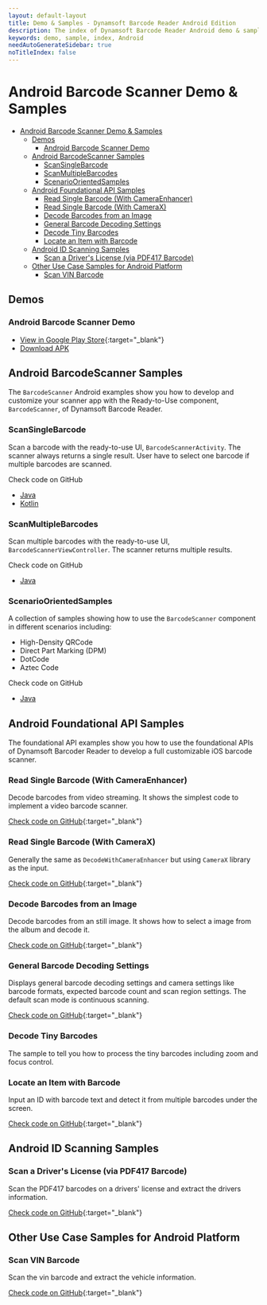 ```yaml
---
layout: default-layout
title: Demo & Samples - Dynamsoft Barcode Reader Android Edition
description: The index of Dynamsoft Barcode Reader Android demo & samples.
keywords: demo, sample, index, Android
needAutoGenerateSidebar: true
noTitleIndex: false
---
```


# Android Barcode Scanner Demo & Samples

- [Android Barcode Scanner Demo \& Samples](#android-barcode-scanner-demo--samples)
  - [Demos](#demos)
    - [Android Barcode Scanner Demo](#android-barcode-scanner-demo)
  - [Android BarcodeScanner Samples](#android-barcodescanner-samples)
    - [ScanSingleBarcode](#scansinglebarcode)
    - [ScanMultipleBarcodes](#scanmultiplebarcodes)
    - [ScenarioOrientedSamples](#scenarioorientedsamples)
  - [Android Foundational API Samples](#android-foundational-api-samples)
    - [Read Single Barcode (With CameraEnhancer)](#read-single-barcode-with-cameraenhancer)
    - [Read Single Barcode (With CameraX)](#read-single-barcode-with-camerax)
    - [Decode Barcodes from an Image](#decode-barcodes-from-an-image)
    - [General Barcode Decoding Settings](#general-barcode-decoding-settings)
    - [Decode Tiny Barcodes](#decode-tiny-barcodes)
    - [Locate an Item with Barcode](#locate-an-item-with-barcode)
  - [Android ID Scanning Samples](#android-id-scanning-samples)
    - [Scan a Driver's License (via PDF417 Barcode)](#scan-a-drivers-license-via-pdf417-barcode)
  - [Other Use Case Samples for Android Platform](#other-use-case-samples-for-android-platform)
    - [Scan VIN Barcode](#scan-vin-barcode)

## Demos

### Android Barcode Scanner Demo

- [View in Google Play Store](https://play.google.com/store/apps/details?id=com.dynamsoft.demo.dynamsoftbarcodereaderdemo&pli=1){:target="_blank"}
- [Download APK](https://download2.dynamsoft.com/dbr/android/DynamsoftBarcodeReaderDemoAndroid.apk)

## Android BarcodeScanner Samples

The `BarcodeScanner` Android examples show you how to develop and customize your scanner app with the Ready-to-Use component, `BarcodeScanner`, of Dynamsoft Barcode Reader.

### ScanSingleBarcode

Scan a barcode with the ready-to-use UI, `BarcodeScannerActivity`. The scanner always returns a single result. User have to select one barcode if multiple barcodes are scanned.

Check code on GitHub

- [Java](https://github.com/Dynamsoft/barcode-reader-mobile-samples/tree/main/android/BarcodeScannerAPISamples/ScanSingleBarcode)
- [Kotlin](https://github.com/Dynamsoft/barcode-reader-mobile-samples/tree/main/android/BarcodeScannerAPISamples/ScanSingleBarcodeKt)

### ScanMultipleBarcodes

Scan multiple barcodes with the ready-to-use UI, `BarcodeScannerViewController`. The scanner returns multiple results.

Check code on GitHub

- [Java](https://github.com/Dynamsoft/barcode-reader-mobile-samples/tree/main/android/BarcodeScannerAPISamples/ScanMultipleBarcodes)

### ScenarioOrientedSamples

A collection of samples showing how to use the `BarcodeScanner` component in different scenarios including:

- High-Density QRCode
- Direct Part Marking (DPM)
- DotCode
- Aztec Code

Check code on GitHub

- [Java](https://github.com/Dynamsoft/barcode-reader-mobile-samples/tree/main/android/BarcodeScannerAPISamples/ScenarioOrientedSamples)

## Android Foundational API Samples

The foundational API examples show you how to use the foundational APIs of Dynamsoft Barcoder Reader to develop a full customizable iOS barcode scanner.

### Read Single Barcode (With CameraEnhancer)

Decode barcodes from video streaming. It shows the simplest code to implement a video barcode scanner.

[Check code on GitHub](https://github.com/Dynamsoft/barcode-reader-mobile-samples/tree/main/android/FoundationalAPISamples/DecodeWithCameraEnhancer){:target="_blank"}

### Read Single Barcode (With CameraX)

Generally the same as `DecodeWithCameraEnhancer` but using `CameraX` library as the input.

[Check code on GitHub](https://github.com/Dynamsoft/barcode-reader-mobile-samples/tree/main/android/FoundationalAPISamples/DecodeWithCameraX){:target="_blank"}

### Decode Barcodes from an Image

Decode barcodes from an still image. It shows how to select a image from the album and decode it.

[Check code on GitHub](https://github.com/Dynamsoft/barcode-reader-mobile-samples/tree/main/android/FoundationalAPISamples/DecodeFromAnImage){:target="_blank"}

### General Barcode Decoding Settings

Displays general barcode decoding settings and camera settings like barcode formats, expected barcode count and scan region settings. The default scan mode is continuous scanning.

[Check code on GitHub](https://github.com/Dynamsoft/barcode-reader-mobile-samples/tree/main/android/FoundationalAPISamples/GeneralSettings){:target="_blank"}

### Decode Tiny Barcodes

The sample to tell you how to process the tiny barcodes including zoom and focus control.

### Locate an Item with Barcode

Input an ID with barcode text and detect it from multiple barcodes under the screen.

[Check code on GitHub](https://github.com/Dynamsoft/barcode-reader-mobile-samples/tree/main/android/FoundationalAPISamples/LocateAnItemWithBarcode){:target="_blank"}

## Android ID Scanning Samples

### Scan a Driver's License (via PDF417 Barcode)

Scan the PDF417 barcodes on a drivers' license and extract the drivers information.

[Check code on GitHub](https://github.com/Dynamsoft/capture-vision-mobile-samples/tree/main/Android/DriversLicenseScanner){:target="_blank"}

## Other Use Case Samples for Android Platform

### Scan VIN Barcode

Scan the vin barcode and extract the vehicle information.

[Check code on GitHub](https://github.com/Dynamsoft/capture-vision-mobile-samples/tree/main/Android/VINScanner){:target="_blank"}
